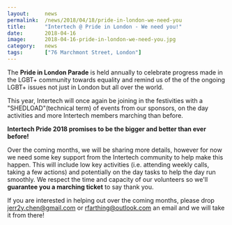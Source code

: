 ```yaml
---
layout: 	news
permalink:	/news/2018/04/18/pride-in-london-we-need-you
title:		"Intertech @ Pride in London - We need you!"
date:		2018-04-16
image: 		2018-04-16-pride-in-london-we-need-you.jpg
category:	news
tags:		["76 Marchmont Street, London"]
---
```


The <b>Pride in London Parade</b> is held annually to celebrate progress made in the LGBT+ community towards equality and remind us of the of the ongoing LGBT+ issues not just in London but all over the world. 

This year, Intertech will once again be joining in the festivities with a "SHEDLOAD"(technical term) of events from our sponsors, on the day activities and more Intertech members marching than before.

<b>Intertech Pride 2018 promises to be the bigger and better than ever before!</b>

Over the coming months, we will be sharing more details, however for now we need some key support from the Intertech community to help make this happen. This will include low key activities (i.e. attending weekly calls, taking a few actions) and potentially on the day tasks to help the day run smoothly. We respect the time and capacity of our volunteers so we'll <b>guarantee you a marching ticket</b> to say thank you.

If you are interested in helping out over the coming months, please drop jerr2y.chen@gmail.com or rfarthing@outlook.com an email and we will take it from there!